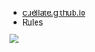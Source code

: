 * [cuéllate.github.io](https://cuellate.github.io/)
* [Rules](https://cuellate.github.io/rules)

<img src="https://avatars1.githubusercontent.com/u/60222122"/>
